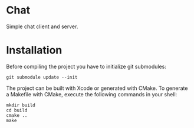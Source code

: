 # Chat

Simple chat client and server.

# Installation

Before compiling the project you have to initialize git submodules:

```shell
git submodule update --init
```

The project can be built with Xcode or generated with CMake. To generate a Makefile with CMake, execute the following commands in your shell:

```shell
mkdir build
cd build
cmake ..
make
```